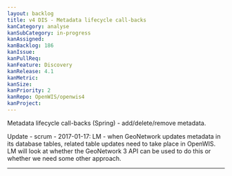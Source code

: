 ```yaml
---
layout: backlog
title: v4 DIS - Metadata lifecycle call-backs
kanCategory: analyse
kanSubCategory: in-progress
kanAssigned:
kanBacklog: 186
kanIssue:
kanPullReq:
kanFeature: Discovery
kanRelease: 4.1
kanMetric:
kanSize:
kanPriority: 2
kanRepo: OpenWIS/openwis4
kanProject:
---
```

Metadata lifecycle call-backs (Spring) - add/delete/remove metadata.

Update - scrum - 2017-01-17: LM - when GeoNetwork updates metadata in its database tables, related table updates need to take place in OpenWIS.  LM will look at whether the GeoNetwork 3 API can be used to do this or whether we need some other approach.

---
